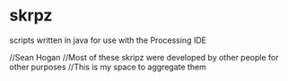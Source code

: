 # skrpz
scripts written in java for use with the Processing IDE


//Sean Hogan
//Most of these skripz were developed by other people for other purposes
//This is my space to aggregate them
